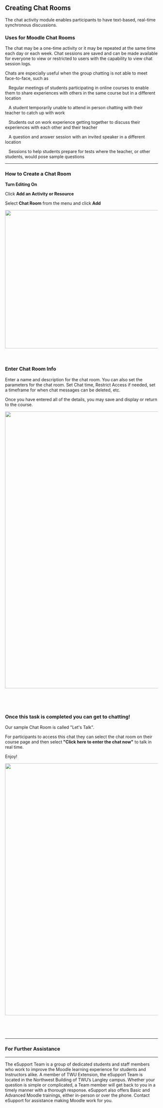 <div class="clarify-article">
<h2 class="clarify-article-title">Creating Chat Rooms</h2>

<div class="clarify-article-description">
<p>The chat activity module enables participants to have text-based, real-time synchronous discussions.</p>
</div>

<div class="clarify-steps-container">
<div class="clarify-step-container" id="clarify-step-1">
<h3 class="clarify-step-title">Uses for Moodle Chat Rooms</h3>

<div class="clarify-step-instructions">
<p>The chat may be a one-time activity or it may be repeated at the same time each day or each week. Chat sessions are saved and can be made available for everyone to view or restricted to users with the capability to view chat session logs.</p>

<p>Chats are especially useful when the group chatting is not able to meet face-to-face, such as</p>

<p>&nbsp; &nbsp;Regular meetings of students participating in online courses to enable them to share experiences with others in the same course but in a different location</p>

<p>&nbsp; &nbsp;A student temporarily unable to attend in person chatting with their teacher to catch up with work</p>

<p>&nbsp; &nbsp;Students out on work experience getting together to discuss their experiences with each other and their teacher</p>

<p>&nbsp; &nbsp;A question and answer session with an invited speaker in a different location</p>

<p>&nbsp; &nbsp;Sessions to help students prepare for tests where the teacher, or other students, would pose sample questions</p>
</div>
</div>

<div class="clarify-clear">
<hr /></div>

<div class="clarify-step-container" id="clarify-step-2">
<h3 class="clarify-step-title">How to Create a Chat Room</h3>

<div class="clarify-step-instructions">
<p><strong>Turn Editing On</strong></p>

<p>Click <strong>Add an Activity or Resource</strong></p>

<p>Select <strong>Chat Room</strong> from the menu and click <strong>Add</strong></p>
</div>

<div class="clarify-step-image-wrapper">
<div class="clarify-step-image-container"><img alt="" class="clarify-step-image" height="454" src="http://media.screensteps.me/e-support/9qxgpk/how-to-create-a-chat-room.png?1495746503" width="560" /></div>
</div>
</div>

<div class="clarify-clear">&nbsp;</div>

<div class="clarify-clear">&nbsp;</div>

<div class="clarify-step-container" id="clarify-step-3">
<h3 class="clarify-step-title">Enter Chat Room Info</h3>

<div class="clarify-step-instructions">
<p>Enter a name and description for the chat room. You can also set the parameters for the chat room. Set Chat time, Restrict Access if needed, set a timeframe for when chat messages can be deleted, etc.</p>

<p>Once you have entered all of the details, you may save and display or return to the course. &nbsp;</p>
</div>

<div class="clarify-step-image-wrapper">
<div class="clarify-step-image-container"><img alt="" class="clarify-step-image" height="909" src="http://media.screensteps.me/e-support/9qxgpk/enter-chat-room-info.png?1495746504" width="902" /></div>
</div>
</div>

<div class="clarify-clear">&nbsp;</div>

<div class="clarify-step-container" id="clarify-step-6">
<h3 class="clarify-step-title">&nbsp;</h3>

<h3 class="clarify-step-title">Once this task is completed you can get to chatting!</h3>

<div class="clarify-step-instructions">
<p>Our sample Chat Room is called &quot;Let&#39;s Talk&quot;.</p>

<p>For participants to access this chat they can select the chat room on their course page and then select<strong> &quot;Click here to enter the chat now&quot;</strong> to talk in real time.</p>

<p>Enjoy!</p>
</div>

<div class="clarify-step-image-wrapper">
<div class="clarify-step-image-container"><img alt="" class="clarify-step-image" height="827" src="http://media.screensteps.me/e-support/9qxgpk/once-this-task-is-completed-you-can-get-to-chatting-.png?1495746505" width="875" /></div>
</div>
</div>

<div class="clarify-clear">&nbsp;</div>

<div class="clarify-step-container" id="clarify-step-4">
<h3 class="clarify-step-title">&nbsp;</h3>

<hr />
<h3 class="clarify-step-title">For Further Assistance</h3>

<hr />
<div class="clarify-step-instructions">
<p>The eSupport Team is a group of dedicated students and staff members who work to improve the Moodle learning experience for students and Instructors alike. A member of TWU Extension, the eSupport Team is located in the Northwest Building of TWU&rsquo;s Langley campus. Whether your question is simple or complicated, a Team member will get back to you in a timely manner with a thorough response. eSupport also offers Basic and Advanced Moodle trainings, either in-person or over the phone. Contact eSupport for assistance making Moodle work for you.</p>
</div>
</div>

<div class="clarify-clear">&nbsp;</div>
</div>
</div>
